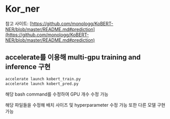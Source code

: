 # Kor_ner

참고 사이트:  [https://github.com/monologg/KoBERT-NER/blob/master/README.md#prediction](https://github.com/monologg/KoBERT-NER/blob/master/README.md#prediction)

## accelerate를 이용해 multi-gpu training and inference 구현

 

```bash
accelerate launch kobert_train.py
accelerate launch kobert_pred.py
```

해당 bash command를 수정하여 GPU 개수 수정 가능

해당 파일들을 수정해 배치 사이즈 및 hyperparameter 수정 가능 또한 다른 모델 구현 가능